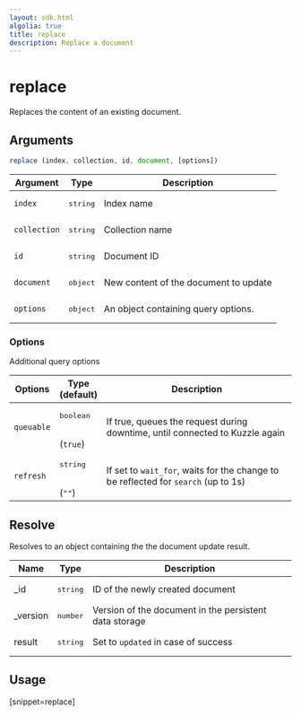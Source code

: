 ```yaml
---
layout: sdk.html
algolia: true
title: replace
description: Replace a document
---
```


# replace

Replaces the content of an existing document.

## Arguments

```javascript
replace (index, collection, id, document, [options])
```

| Argument | Type | Description |
| --- | --- | --- |
| `index` | <pre>string</pre> | Index name |
| `collection` | <pre>string</pre> | Collection name |
| `id` | <pre>string</pre> | Document ID  |
| `document` | <pre>object</pre> | New content of the document to update |
| `options` | <pre>object</pre> | An object containing query options. |

### Options

Additional query options

| Options | Type<br/>(default) | Description |
| --- | --- | --- |
| `queuable` | <pre>boolean</pre><br/>(`true`) | If true, queues the request during downtime, until connected to Kuzzle again |
| `refresh` | <pre>string</pre><br/>(`""`) | If set to `wait_for`, waits for the change to be reflected for `search` (up to 1s) |

## Resolve

Resolves to an object containing the the document update result.

| Name | Type | Description
| --- | --- | ---
| _id | <pre>string</pre> | ID of the newly created document
| _version | <pre>number</pre> | Version of the document in the persistent data storage
| result | <pre>string</pre> | Set to `updated` in case of success

## Usage

[snippet=replace]
